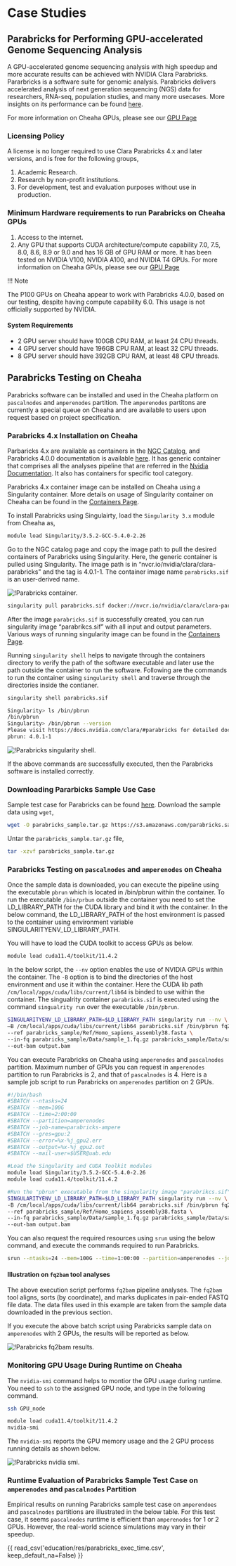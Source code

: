 # Case Studies

## Parabricks for Performing GPU-accelerated Genome Sequencing Analysis

A GPU-accelerated genome sequencing analysis with high speedup and more accurate results can be achieved with NVIDIA Clara Parabricks. Pararbricks is a software suite for genomic analysis. Parabricks delivers accelerated analysis of next generation sequencing (NGS) data for researchers, RNA-seq, population studies, and many more usecases. More insights on its performance can be found [here](https://resources.nvidia.com/en-us-genomics-ep/healthcare-genomics-?lx=OhKlSJ).

For more information on Cheaha GPUs, please see our [GPU Page](../cheaha/slurm/gpu.md)

### Licensing Policy

A license is no longer required to use Clara Parabricks 4.x and later versions, and is free for the following groups,

1. Academic Research.
2. Research by non-profit institutions.
3. For development, test and evaluation purposes without use in production.

### Minimum Hardware requirements to run Parabricks on Cheaha GPUs

1. Access to the internet.
2. Any GPU that supports CUDA architecture/compute capability 7.0, 7.5, 8.0, 8.6, 8.9 or 9.0 and has 16 GB of GPU RAM or more. It has been tested on NVIDIA V100, NVIDIA A100, and NVIDIA T4 GPUs. For more information on Cheaha GPUs, please see our [GPU Page](../cheaha/slurm/gpu.md)

<!-- markdownlint-disable MD046 -->
!!! Note

The P100 GPUs on Cheaha appear to work with Parabricks 4.0.0, based on our testing, despite having compute capability 6.0. This usage is not officially supported by NVIDIA.
<!-- markdownlint-enable MD046 -->

#### System Requirements

- 2 GPU server should have 100GB CPU RAM, at least 24 CPU threads.
- 4 GPU server should have 196GB CPU RAM, at least 32 CPU threads.
- 8 GPU server should have 392GB CPU RAM, at least 48 CPU threads.

## Parabricks Testing on Cheaha

Parabricks software can be installed and used in the Cheaha platform on `pascalnodes` and `amperenodes` partition. The `amperenodes` partitons are currently a special queue on Cheaha and are available to users upon request based on project specification.

### Parabricks 4.x Installation on Cheaha

Parbaricks 4.x are available as containers in the [NGC Catalog](https://catalog.ngc.nvidia.com/orgs/nvidia/collections/claraparabricks/entities), and Parabricks 4.0.0 documentation is available [here](https://docs.nvidia.com/clara/parabricks/4.0.0/index.html). It has generic container that comprises all the analyses pipeline that are referred in the [Nvidia Documentation](https://docs.nvidia.com/clara/parabricks/4.0.0/toolreference.html). It also has containers for specific tool category.

Parabricks 4.x container image can be installed on Cheaha using a Singularity container. More details on usage of Singularity container on Cheaha can be found in the [Containers Page](../workflow_solutions/getting_containers.md).

To install Parabricks using Singulairty, load the `Singularity 3.x` module from Cheaha as,

```bash
module load Singularity/3.5.2-GCC-5.4.0-2.26
```

Go to the NGC catalog page and copy the image path to pull the desired containers of Parabricks using Singularity. Here, the generic container is pulled using Singularity.  The image path is in “nvcr.io/nvidia/clara/clara-parabricks" and the tag is 4.0.1-1. The container image name `parabricks.sif` is an user-derived name.

![!Parabricks container.](./images/parabricks_container.png)

```bash
singularity pull parabricks.sif docker://nvcr.io/nvidia/clara/clara-parabricks:4.0.1-1
```

After the image `parabricks.sif` is successfully created, you can run singularity image “parabrikcs.sif” with all input and output parameters. Various ways of running singularity image can be found in the [Containers Page](../workflow_solutions/getting_containers.md).

Running `singularity shell` helps to navigate through the containers directory to verify the path of the software executable and later use the path outside the container to run the software. Following are the commands to run the container using `singularity shell` and traverse through the directories inside the contianer.

```bash
singularity shell parabricks.sif
```

```bash
Singularity> ls /bin/pbrun
/bin/pbrun
Singularity> /bin/pbrun --version
Please visit https://docs.nvidia.com/clara/#parabricks for detailed documentation
pbrun: 4.0.1-1
```

![!Parabricks singularity shell.](./images/parabricks_singularity_shell.png)

If the above commands are successfully executed, then the Parabricks software is installed correctly.

### Downloading Pararbicks Sample Use Case

Sample test case for Parabricks can be found [here](https://docs.nvidia.com/clara/parabricks/4.0.0/tutorials/gettingthesampledata.html). Download the sample data using `wget`,

```bash
wget -O parabricks_sample.tar.gz https://s3.amazonaws.com/parabricks.sample/parabricks_sample.tar.gz
```

Untar the `parabricks_sample.tar.gz` file,

```bash
tar -xzvf parabricks_sample.tar.gz
```

### Parabricks Testing on `pascalnodes` and `amperenodes` on Cheaha

Once the sample data is downloaded, you can execute the pipeline using the executable `pbrun` which is located in /bin/pbrun within the container. To run the executable `/bin/prbun` outside the container you need to set the LD_LIBRARY_PATH for the CUDA library and bind it with the container. In the below command, the LD_LIBRARY_PATH of the host environment is passed to the container using environment variable SINGULARITYENV_LD_LIBRARY_PATH.

You will have to load the CUDA toolkit to access GPUs as below.

```bash
module load cuda11.4/toolkit/11.4.2
```

In the below script, the `--nv` option enables the use of NVIDIA GPUs within the container. The `-B` option is to bind the directories of the host environment and use it within the container. Here the CUDA lib path `/cm/local/apps/cuda/libs/current/lib64` is binded to use within the container. The singualrity container `parabricks.sif` is executed using the command `singualrity run` over the executable `/bin/pbrun`.

```bash
SINGULARITYENV_LD_LIBRARY_PATH=$LD_LIBRARY_PATH singularity run --nv \
–B /cm/local/apps/cuda/libs/current/lib64 parabricks.sif /bin/pbrun fq2bam \
--ref parabricks_sample/Ref/Homo_sapiens_assembly38.fasta \
--in-fq parabricks_sample/Data/sample_1.fq.gz parabricks_sample/Data/sample_2.fq.gz \
--out-bam output.bam
```

You can execute Parabricks on Cheaha using `amperenodes` and `pascalnodes` partition. Maximum number of GPUs you can request in `amperenodes` partition to run Parabricks is 2, and that of `pascalnodes` is 4.  Here is a sample job script to run Parabricks on `amperenodes` partition on 2 GPUs.

```bash
#!/bin/bash
#SBATCH --ntasks=24
#SBATCH --mem=100G
#SBATCH --time=2:00:00
#SBATCH --partition=amperenodes
#SBATCH --job-name=parabricks-ampere
#SBATCH --gres=gpu:2
#SBATCH --error=%x-%j_gpu2.err
#SBATCH --output=%x-%j_gpu2.out
#SBATCH --mail-user=$USER@uab.edu

#Load the Singularity and CUDA Toolkit modules
module load Singularity/3.5.2-GCC-5.4.0-2.26
module load cuda11.4/toolkit/11.4.2

#Run the "pbrun" executable from the singularity image "parabrikcs.sif", and pass the CUDA lib path to make it accessible within the container
SINGULARITYENV_LD_LIBRARY_PATH=$LD_LIBRARY_PATH singularity run --nv \
-B /cm/local/apps/cuda/libs/current/lib64 parabricks.sif /bin/pbrun fq2bam \
--ref parabricks_sample/Ref/Homo_sapiens_assembly38.fasta \
--in-fq parabricks_sample/Data/sample_1.fq.gz parabricks_sample/Data/sample_2.fq.gz \
--out-bam output.bam
```

You can also request the required resources using `srun` using the below command, and execute the commands required to run Parabricks.

```bash
srun --ntasks=24 --mem=100G --time=1:00:00 --partition=amperenodes --job-name=parabricks-ampere --gres=gpu:2 --pty /bin/bash
```

#### Illustration on `fq2bam` tool analyses

The above execution script performs `fq2bam` pipeline analyses. The `fq2bam` tool aligns, sorts (by coordinate), and marks duplicates in pair-ended FASTQ file data. The data files used in this example are taken from the sample data downloaded in the previous section.

If you execute the above batch script using Parabricks sample data on `amperenodes` with 2 GPUs, the results will be reported as below.

![!Parabricks fq2bam results.](./images/parabricks_fq2bam_results.png)

### Monitoring GPU Usage During Runtime on Cheaha

The `nvidia-smi` command helps to montior the GPU usage during runtime. You need to `ssh` to the assigned GPU node, and type in the following command.

```bash
ssh GPU_node
```

```bash
module load cuda11.4/toolkit/11.4.2
nvidia-smi
```

The `nvidia-smi` reports the GPU memory usage and the 2 GPU process running details as shown below.

![!Parabricks nvidia smi.](./images/parabricks_nvidia-smi.png)

### Runtime Evaluation of Parabricks Sample Test Case on `amperenodes` and `pascalnodes` Partition

Empirical results on running Parabricks sample test case on `amperendoes` and `pascalnodes` partitions are illustrated in the below table. For this test case, it seems `pascalnodes` runtime is efficient than `amperenodes` for 1 or 2 GPUs. However, the real-world science simulations may vary in their speedup.

{{ read_csv('education/res/parabricks_exec_time.csv', keep_default_na=False) }}
